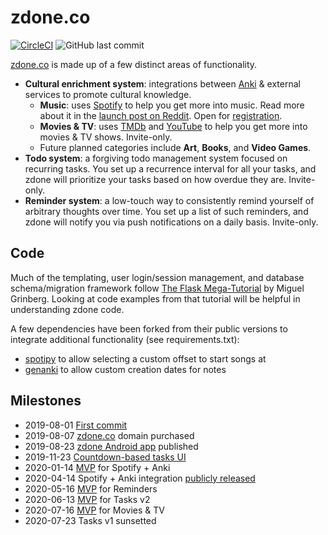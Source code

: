 # zdone.co
[![CircleCI](https://circleci.com/gh/z1lc/zdone/tree/master.svg?style=shield)](https://circleci.com/gh/z1lc/zdone/tree/master)
![GitHub last commit](https://img.shields.io/github/last-commit/z1lc/zdone)

[zdone.co](https://www.zdone.co/) is made up of a few distinct areas of functionality.
 * **Cultural enrichment system**: integrations between [Anki](https://apps.ankiweb.net/) & external services to promote cultural knowledge.
   * **Music**: uses [Spotify](https://www.spotify.com/) to help you get more into music. Read more about it in the [launch post on Reddit](https://www.reddit.com/r/Anki/comments/g0zgyc/spotify_anki_learn_to_recognize_songs_by_your/). Open for [registration](https://www.zdone.co/register).
   * **Movies & TV**: uses [TMDb](https://www.themoviedb.org/) and [YouTube](https://www.youtube.com/) to help you get more into movies & TV shows. Invite-only.
   * Future planned categories include **Art**, **Books**, and **Video Games**. 
 * **Todo system**: a forgiving todo management system focused on recurring tasks. You set up a recurrence interval for all your tasks, and zdone will prioritize your tasks based on how overdue they are. Invite-only.
 * **Reminder system**: a low-touch way to consistently remind yourself of arbitrary thoughts over time. You set up a list of such reminders, and zdone will notify you via push notifications on a daily basis. Invite-only.

## Code
Much of the templating, user login/session management, and database schema/migration framework follow [The Flask Mega-Tutorial](https://blog.miguelgrinberg.com/post/the-flask-mega-tutorial-part-i-hello-world) by Miguel Grinberg. Looking at code examples from that tutorial will be helpful in understanding zdone code.

A few dependencies have been forked from their public versions to integrate additional functionality (see requirements.txt):
 * [spotipy](https://github.com/z1lc/spotipy) to allow selecting a custom offset to start songs at
 * [genanki](https://github.com/z1lc/genanki) to allow custom creation dates for notes

## Milestones
 * 2019-08-01 [First commit](https://github.com/z1lc/zdone/commit/9f13a15ef013a073b1d2af17abefa08727f73aac)
 * 2019-08-07 [zdone.co](https://www.zdone.co) domain purchased
 * 2019-08-23 [zdone Android app](https://play.google.com/store/apps/details?id=com.cronus.zdone) published
 * 2019-11-23 [Countdown-based tasks UI](https://github.com/z1lc/zdone/commit/01fac561a8405cd2e19080a41c603843a21332fc)
 * 2020-01-14 [MVP](https://github.com/z1lc/zdone/commit/abb8b001be6bcabc156cff96a505d1a4d6f94ecd) for Spotify + Anki
 * 2020-04-14 Spotify + Anki integration [publicly released](https://www.reddit.com/r/Anki/comments/g0zgyc/spotify_anki_learn_to_recognize_songs_by_your/)
 * 2020-05-16 [MVP](https://github.com/z1lc/zdone/commit/2399fe0a2db63664fd22e413f127adb9629a7f1d) for Reminders
 * 2020-06-13 [MVP](https://github.com/z1lc/zdone/commit/278d2f7e5a4611c3547affcaaa428f4cc7df9a12) for Tasks v2
 * 2020-07-16 [MVP](https://github.com/z1lc/zdone/commit/1a728255fd34a1d1e47c8ee822219be0c3538eee) for Movies & TV
 * 2020-07-23 Tasks v1 sunsetted

